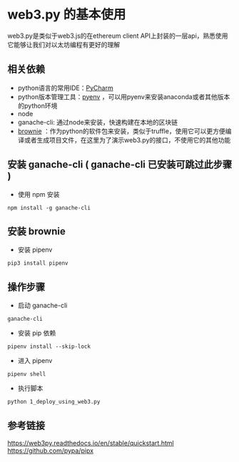 # web3.py 的基本使用
web3.py是类似于web3.js的在ethereum client API上封装的一层api，熟悉使用它能够让我们对以太坊编程有更好的理解

## 相关依赖
- python语言的常用IDE：[PyCharm](https://www.jetbrains.com/pycharm/)
- python版本管理工具：[pyenv](https://github.com/pyenv/pyenv) ，可以用pyenv来安装anaconda或者其他版本的python环境
- node
- ganache-cli: 通过node来安装，快速构建在本地的区块链
- [brownie](https://eth-brownie.readthedocs.io/en/stable/toctree.html) ：作为python的软件包来安装，类似于truffle，使用它可以更方便编译或者生成项目文件，在这里为了演示web3.py的接口，不使用它的其他功能

## 安装 ganache-cli ( ganache-cli 已安装可跳过此步骤 )
- 使用 npm 安装 
```
npm install -g ganache-cli
```

## 安装 brownie
- 安装 pipenv
```
pip3 install pipenv
```

## 操作步骤
- 启动 ganache-cli
```
ganache-cli
```

- 安装 pip 依赖
```
pipenv install --skip-lock
```

- 进入 pipenv
```
pipenv shell
```

- 执行脚本
```
python 1_deploy_using_web3.py
```


## 参考链接
https://web3py.readthedocs.io/en/stable/quickstart.html  
https://github.com/pypa/pipx   
